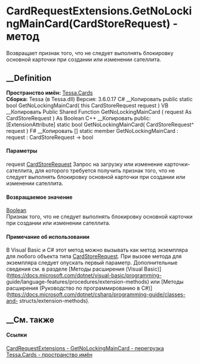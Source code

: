 # CardRequestExtensions.GetNoLockingMainCard(CardStoreRequest) - метод
Возвращает признак того, что не следует выполнять блокировку основной карточки
при создании или изменении сателлита.
## __Definition
 **Пространство имён:** [Tessa.Cards](N_Tessa_Cards.htm)  
 **Сборка:** Tessa (в Tessa.dll) Версия: 3.6.0.17
C# __Копировать
     public static bool GetNoLockingMainCard(
    	this CardStoreRequest request
    )
VB __Копировать
    <ExtensionAttribute>
    Public Shared Function GetNoLockingMainCard ( 
    	request As CardStoreRequest
    ) As Boolean
C++ __Копировать
     public:
    [ExtensionAttribute]
    static bool GetNoLockingMainCard(
    	CardStoreRequest^ request
    )
F# __Копировать
     [<ExtensionAttribute>]
    static member GetNoLockingMainCard : 
            request : CardStoreRequest -> bool 
#### Параметры
request [CardStoreRequest](T_Tessa_Cards_CardStoreRequest.htm)
     Запрос на загрузку или изменение карточки-сателлита, для которого требуется получить признак того, что не следует выполнять блокировку основной карточки при создании или изменении сателлита. 
#### Возвращаемое значение
[Boolean](https://learn.microsoft.com/dotnet/api/system.boolean)  
Признак того, что не следует выполнять блокировку основной карточки при
создании или изменении сателлита.
#### Примечание об использовании
В Visual Basic и C# этот метод можно вызывать как метод экземпляра для любого
объекта типа [CardStoreRequest](T_Tessa_Cards_CardStoreRequest.htm). При
вызове метода для экземпляра следует опускать первый параметр. Дополнительные
сведения см. в разделе [Методы расширения (Visual
Basic)](https://docs.microsoft.com/dotnet/visual-basic/programming-
guide/language-features/procedures/extension-methods) или [Методы расширения
(Руководство по программированию в
C#)](https://docs.microsoft.com/dotnet/csharp/programming-guide/classes-and-
structs/extension-methods).
##  __См. также
#### Ссылки
[CardRequestExtensions - ](T_Tessa_Cards_CardRequestExtensions.htm)
[GetNoLockingMainCard -
перегрузка](Overload_Tessa_Cards_CardRequestExtensions_GetNoLockingMainCard.htm)
[Tessa.Cards - пространство имён](N_Tessa_Cards.htm)
